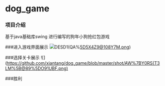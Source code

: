 # dog_game

### 项目介绍 
基于java基础库swing 进行编写的狗年小狗抢红包游戏

###进入游戏界面展示
![](https://github.com/xiantang/dog_game/blob/master/shot/$)DESD1(QA%5D5X4Z9@108Y7M.png)

###选择关卡展示
![](https://github.com/xiantang/dog_game/blob/master/shot/AW%7BY0RS(T3LM%5B@89%5DO91UBF.png)

###胜利
